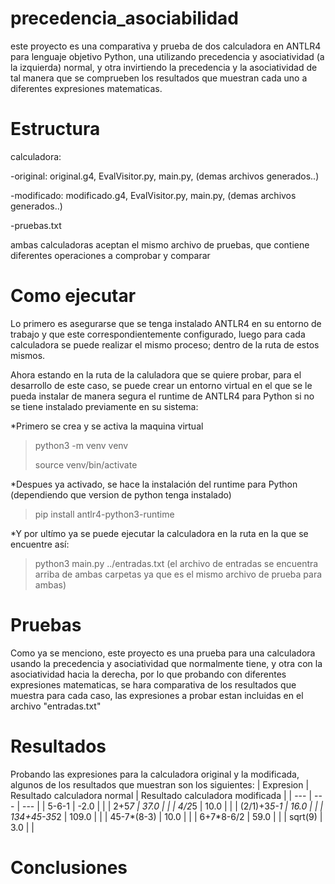 # precedencia_asociabilidad
este proyecto es una comparativa y prueba de dos calculadora en ANTLR4 para lenguaje objetivo Python, una utilizando precedencia y asociatividad (a la izquierda) normal, y otra invirtiendo la precedencia y la asociatividad de tal manera que se comprueben los resultados que muestran cada uno a diferentes expresiones matematicas.

# Estructura
calculadora:

-original:
    original.g4,
    EvalVisitor.py,
    main.py,
    (demas archivos generados..)
    
-modificado:
    modificado.g4,
    EvalVisitor.py,
    main.py,
    (demas archivos generados..)
    
  -pruebas.txt

ambas calculadoras aceptan el mismo archivo de pruebas, que contiene diferentes operaciones a comprobar y comparar 

# Como ejecutar
Lo primero es asegurarse que se tenga instalado ANTLR4 en su entorno de trabajo y que este correspondientemente configurado, luego para cada calculadora se puede realizar el mismo proceso; dentro de la ruta de estos mismos.

Ahora estando en la ruta de la caluladora que se quiere probar, para el desarrollo de este caso, se puede crear un entorno virtual en el que se le pueda instalar de manera segura el runtime de ANTLR4 para Python si no se tiene instalado previamente en su sistema:

*Primero se crea y se activa la maquina virtual
>python3 -m venv venv
>
>source venv/bin/activate

*Despues ya activado, se hace la instalación del runtime para Python (dependiendo que version de python tenga instalado)
>pip install antlr4-python3-runtime

*Y por ultímo ya se puede ejecutar la calculadora en la ruta en la que se encuentre así:

>python3 main.py ../entradas.txt (el archivo de entradas se encuentra arriba de ambas carpetas ya que es el mismo archivo de prueba para ambas)

# Pruebas
Como ya se menciono, este proyecto es una prueba para una calculadora usando la precedencia y asociatividad que normalmente tiene, y otra con la asociatividad hacia la derecha, por lo que probando con diferentes expresiones matematicas, se hara comparativa de los resultados que muestra para cada caso, las expresiones a probar estan incluidas en el archivo "entradas.txt"

# Resultados
Probando las expresiones para la calculadora original y la modificada, algunos de los resultados que muestran son los siguientes:
| Expresion | Resultado calculadora normal | Resultado calculadora modificada |
| --- | --- | --- |
| 5-6-1 | -2.0 |  |
| 2+5*7 | 37.0 |  |
| 4/2*5 | 10.0 | |
| (2/1)+3*5-1 | 16.0 |  |
| 134+45-35*2 | 109.0 |  |
| 45-7*(8-3) | 10.0 |  |
| 6+7*8-6/2 | 59.0 |  |
| sqrt(9) | 3.0 |  |

# Conclusiones


    
  
